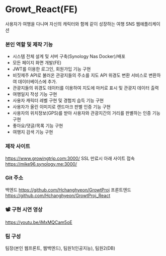 # Growt_React(FE)

사용자가 여행을 다니며 자신의 캐릭터와 함께 같이 성장하는 여행 SNS 웹애플리케이션

### 본인 역할 및 제작 기능
- 시스템 전체 설계 및 서버 구축(Synology Nas Docker)/배포
- 모든 페이지 화면 개발(FE)
- JWT를 이용한 로그인, 회원가입 기능 구현
- 비짓제주 API로 불러온 관광지들의 주소를 지도 API 위경도 변환 서비스로 변환하여 데이터베이스에 추가.
- 관광지들의 위경도 데이터를 이용하여 지도에 마커로 표시 및 관광지 데이터 출력
- 여행일지 작성 기능 구현
- 사용자 캐릭터 레벨 구현 및 경험치 습득 기능 구현
- 사용자가 올린 이미지로 랜드마크 판별 인증 기능 구현
- 사용자의 위치정보(GPS)를 받아 사용자와 관광지간의 거리를 판별하는 인증 기능 구현
- 좋아요/댓글/목록 기능 구현
- 여행지 검색 기능 구현

### 제작 사이트
https://www.growingtrip.com:3000/
SSL 만료시 아래 사이트 접속
https://mike96.synology.me:3000/

### Git 주소
백엔드
https://github.com/Hchanghyeon/GrowtProj
프론트엔드
https://github.com/Hchanghyeon/GrowtProj_React

### 📽️ 구현 시연 영상
https://youtu.be/iMxMQCam5oE

### 팀 구성
팀장(본인 웹프론트, 웹백엔드), 팀원1(인공지능), 팀원2(DB)
